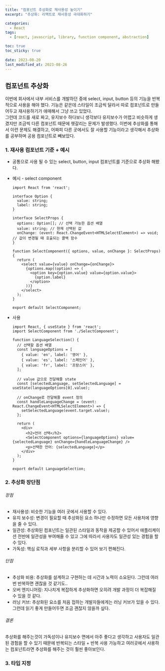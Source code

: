 ```yaml
---
title: "컴포넌트 추상화로 재사용성 높이기"
excerpt: "추상화: 리액트로 재사용성 극대화하기"

categories:
  - React
tags:
  - [react, javascript, library, function component, abstraction]

toc: true
toc_sticky: true
 
date: 2023-08-20
last_modified_at: 2023-08-26
---
```


## 컴포넌트 추상화
이번에 회사에서 내부 서비스를 개발하던 중에 select, input, button 등의 기능을 반복적으로 사용을 해야 했다. 기능은 같은데 스타일이 조금씩 달라서 따로 컴포넌트로 만들어두고 재사용하기가 애매해서 그냥 쓰고 있었다.     
그런데 코드를 새로 짜고, 유지보수 하다보니 생각보다 유지보수가 어렵고 비슷하게 생겼지만 조금씩 다른 컴포넌트 때문에 헷갈리는 문제가 발생했다. 이번에 추상화를 통해서 이런 문제도 해결하고, 어짜피 다른 곳에서도 잘 사용할 기능이라고 생각해서 추상화를 공부하며 공용 컴포넌트로 빼보았다.

### 1. 재사용 컴포넌트 기준 + 예시
  - 공통으로 사용 될 수 있는 select, button, input 컴포넌트를 기준으로 추상화 해봤다.
  - 예시 - select component
    ```tsx
    import React from 'react';

    interface Option {
      value: string;
      label: string;
    }

    interface SelectProps {
      options: Option[]; // 선택 가능한 옵션 배열
      value: string; // 현재 선택된 값
      onChange: (event: React.ChangeEvent<HTMLSelectElement>) => void; // 값이 변경될 때 호출되는 콜백 함수
    }

    function SelectComponent({ options, value, onChange }: SelectProps) {
      return (
        <select value={value} onChange={onChange}>
          {options.map((option) => (
            <option key={option.value} value={option.value}>
              {option.label}
            </option>
          ))}
        </select>
      );
    }

    export default SelectComponent;
    ```

  - 사용
    ```tsx
    import React, { useState } from 'react';
    import SelectComponent from './SelectComponent';

    function LanguageSelection() {
      // 선택할 옵션 배열
      const languageOptions = [
        { value: 'en', label: '영어' },
        { value: 'es', label: '스페인어' },
        { value: 'fr', label: '프랑스어' },
      ];

      // value 값으로 전달해줄 state
      const [selectedLanguage, setSelectedLanguage] = useState(languageOptions[0].value);

      // onChange로 전달해줄 event 정의
      const handleLanguageChange = (event: React.ChangeEvent<HTMLSelectElement>) => {
        setSelectedLanguage(event.target.value);
      };

      return (
        <div>
          <h2>언어 선택</h2>
          <SelectComponent options={languageOptions} value={selectedLanguage} onChange={handleLanguageChange} />
          <p>선택한 언어: {selectedLanguage}</p>
        </div>
      );
    }

    export default LanguageSelection;
    ```

### 2. 추상화 장단점
###### 장점
  - 재사용성: 비슷한 기능을 여러 곳에서 사용할 수 있다.
  - 유지 보수성: 변경이 필요할 때 추상화된 요소 하나만 수정하면 모든 사용처에 영향을 줄 수 있다.
  - 일관성: 추상화된 컴포넌트는 일관된 스타일과 동작을 제공할 수 있어서 애플리케이션 전반에 일관성을 부여해줄 수 있고 그에 따라서 사용자도 일관성 있는 경험을 할 수 있다.
  - 가독성: 핵심 로직과 세부 사항을 분리할 수 있어 보기 편해진다.

###### 단점
  - 추상화 비용: 추상화를 설계하고 구현하는 데 시간과 노력이 소요된다. 그런데 여러번 반복하면 괜찮을 것 같기도..
  - 오버 엔지니어링: 지나치게 복잡하게 추상화하면 오히려 개발 과정이 더 복잡해질 수 있을 것 같다.
  - 러닝 커브: 추상화된 요소를 처음 접하는 개발자들에게는 러닝 커브가 있을 수 있다. 그런데 읽기 좋게 만들어두면 조금 괜찮지 않을까 싶다.

###### 결론
  추상화를 해주는것이 가독성이나 유지보수 면에서 아주 좋다고 생각하고 사용자도 일관된 경험을 할 수 있기 때문에 반복되는 스타일 + 반복 사용 가능하고 여러곳에서 사용하는 컴포넌트라면 추상화를 해주는 것이 훨씬 좋아보인다.

### 3. 타입 지정